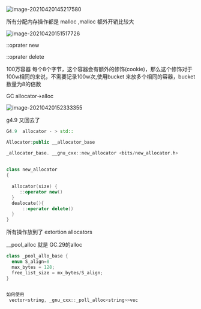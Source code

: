 ![image-20210420145217580](image-20210420145217580.png)













所有分配内存操作都是 malloc ,malloc 额外开销比较大

![image-20210420151517726](image-20210420151517726.png)



::oprater new 

::oprater delete





100万容器 每个8个字节，这个容器会有额外的修饰(cookie)，那么这个修饰对于100w相同的来说，不需要记录100w次,使用bucket 来放多个相同的容器，bucket 数量为8的倍数



GC allocator->alloc

![image-20210420152333355](image-20210420152333355.png)





g4.9 又回去了

```c++
G4.9  allocator - > std::

Allocator:public __allocator_base 

_allocator_base. __gnu_cxx::new_allocator <bits/new_allocator.h>
  
  
class new_allocator
{
  
  allocator(size) {
     ::operator new()
  }
  dealocate(){
      ::operator delete()
  }
}
```





所有操作放到了 extortion allocators

__pool_alloc 就是 GC.29的alloc

```c++
class _pool_allo_base {
  enum S_align=8
  max_bytes = 128;
  free_list_size = mx_bytes/S_align;
}

  
如何使用
 vector<string, _gnu_cxx::_poll_alloc<string>>vec
```








